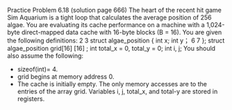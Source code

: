 
Practice Problem 6.18 (solution page 666)
The heart of the recent hit game Sim Aquarium is a tight loop that calculates the average position of 256 algae. You are evaluating its cache performance on a
machine with a 1,024-byte direct-mapped data cache with 16-byte blocks (B = 16).
You are given the following definitions:
2
3
struct algae_position {
int x;
int y；
6
7
};
struct algae_position grid[16] [16] ;
int total_x = 0, total_y = 0;
int i, j;
You should also assume the following:
*   sizeof(int)= 4.
*   grid begins at memory address 0.
*   The cache is initially empty.
  The only memory accesses are to the entries of the array grid. Variables i, j, total_x, and total-y are stored in registers.